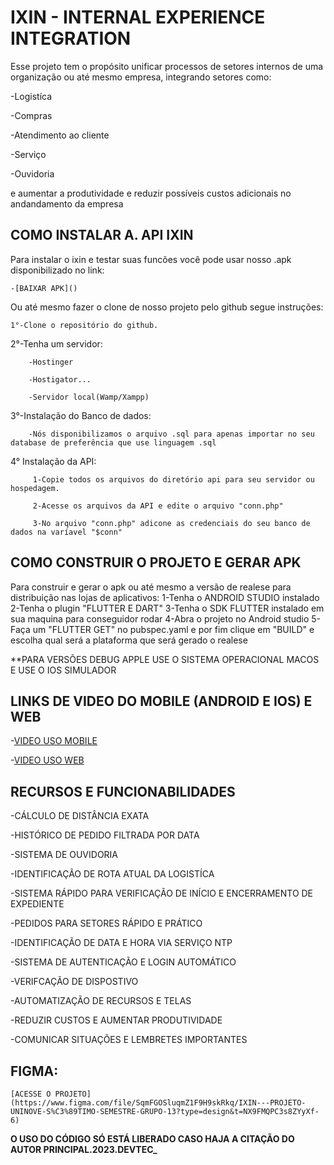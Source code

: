 # IXIN - INTERNAL EXPERIENCE INTEGRATION

Esse projeto tem o propósito unificar processos de setores internos de uma organização ou até mesmo empresa, integrando setores como: 
  
  -Logistíca
  
  -Compras
  
  -Atendimento ao cliente
  
  -Serviço
  
  -Ouvidoria
  
  e aumentar a produtividade e reduzir possíveis custos adicionais no andandamento da empresa

## COMO INSTALAR A. API IXIN

Para instalar o ixin e testar suas funcões você pode usar nosso .apk disponibilizado no link:
  
	-[BAIXAR APK]()
	
Ou até mesmo fazer o clone de nosso projeto pelo github segue instruções:
  
	1°-Clone o repositório do github.
  
	
  2°-Tenha um servidor:
    
		-Hostinger
    
		-Hostigator...
    
		-Servidor local(Wamp/Xampp)
    
		
  3°-Instalação do Banco de dados:
    
		-Nós disponibilizamos o arquivo .sql para apenas importar no seu database de preferência que use linguagem .sql
     
		 
  4° Instalação da API:
     
		 1-Copie todos os arquivos do diretório api para seu servidor ou hospedagem.
     
		 2-Acesse os arquivos da API e edite o arquivo "conn.php"
     
		 3-No arquivo "conn.php" adicone as credenciais do seu banco de dados na varíavel "$conn"
      
## COMO CONSTRUIR O PROJETO E GERAR APK
    
  Para construir e gerar o apk ou até mesmo a versão de realese para distribuição nas lojas de aplicativos:
      1-Tenha o ANDROID STUDIO instalado
      2-Tenha o plugin "FLUTTER E DART"
      3-Tenha o SDK FLUTTER instalado em sua maquina para conseguidor rodar
      4-Abra o projeto no Android studio
      5-Faça um "FLUTTER GET" no pubspec.yaml
  e por fim clique em "BUILD" e escolha qual será a plataforma que será gerado o realese

**PARA VERSÕES DEBUG APPLE USE O SISTEMA OPERACIONAL MACOS E USE O IOS SIMULADOR

 ## LINKS DE VIDEO DO MOBILE (ANDROID E IOS) E WEB


-[VIDEO USO MOBILE]()

-[VIDEO USO WEB]()
  

## RECURSOS E FUNCIONABILIDADES


-CÁLCULO DE DISTÂNCIA EXATA

-HISTÓRICO DE PEDIDO FILTRADA POR DATA

-SISTEMA DE OUVIDORIA
  
-IDENTIFICAÇÃO DE ROTA ATUAL DA LOGISTÍCA

-SISTEMA RÁPIDO PARA VERIFICAÇÃO DE INÍCIO E ENCERRAMENTO DE EXPEDIENTE

-PEDIDOS PARA SETORES RÁPIDO E PRÁTICO

-IDENTIFICAÇÃO DE DATA E HORA VIA SERVIÇO NTP

-SISTEMA DE AUTENTICAÇÃO E LOGIN AUTOMÁTICO

-VERIFCAÇÃO DE DISPOSTIVO

-AUTOMATIZAÇÃO DE RECURSOS E TELAS

-REDUZIR CUSTOS E AUMENTAR PRODUTIVIDADE

-COMUNICAR SITUAÇÕES E LEMBRETES IMPORTANTES

 
 ## FIGMA:
 	
	[ACESSE O PROJETO](https://www.figma.com/file/SqmFGOSluqmZ1F9H9skRkq/IXIN---PROJETO-UNINOVE-S%C3%89TIMO-SEMESTRE-GRUPO-13?type=design&t=NX9FMQPC3s8ZYyXf-6)
 
 
 **O USO DO CÓDIGO SÓ ESTÁ LIBERADO CASO HAJA A CITAÇÃO DO AUTOR PRINCIPAL.2023.DEVTEC_**
